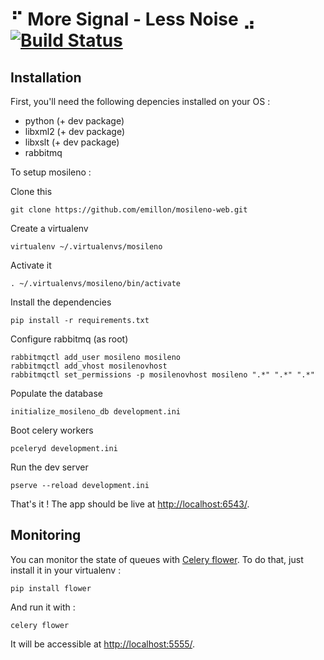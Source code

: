 # ⠋ More Signal - Less Noise ⣠ [![Build Status](https://secure.travis-ci.org/emillon/mosileno-web.png)](http://travis-ci.org/emillon/mosileno-web)

## Installation

First, you'll need the following depencies installed on your OS :

  - python (+ dev package)
  - libxml2 (+ dev package)
  - libxslt (+ dev package)
  - rabbitmq

To setup mosileno :

Clone this

    git clone https://github.com/emillon/mosileno-web.git

Create a virtualenv

    virtualenv ~/.virtualenvs/mosileno

Activate it

    . ~/.virtualenvs/mosileno/bin/activate

Install the dependencies

    pip install -r requirements.txt

Configure rabbitmq (as root)

    rabbitmqctl add_user mosileno mosileno
    rabbitmqctl add_vhost mosilenovhost
    rabbitmqctl set_permissions -p mosilenovhost mosileno ".*" ".*" ".*"

Populate the database

    initialize_mosileno_db development.ini

Boot celery workers

    pceleryd development.ini

Run the dev server

    pserve --reload development.ini

That's it ! The app should be live at <http://localhost:6543/>.

## Monitoring

You can monitor the state of queues with [Celery flower]. To do that, just
install it in your virtualenv :

    pip install flower

And run it with :

    celery flower

It will be accessible at <http://localhost:5555/>.

[Celery Flower]: https://github.com/mher/flower
